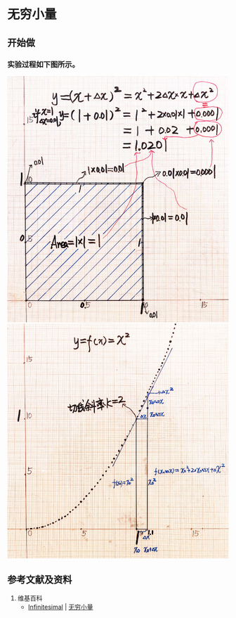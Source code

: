 # 无穷小量

## 开始做

### 实验过程如下图所示。

![](/images/微分/导数的计算方法和运算法则/无穷小量/1a1.jpg)
![](/images/微分/导数的计算方法和运算法则/无穷小量/2a1.jpg)

## 参考文献及资料

1. 维基百科
	- [Infinitesimal](https://en.wikipedia.org/wiki/Infinitesimal) | [无穷小量](https://zh.wikipedia.org/wiki/无穷小量) 



